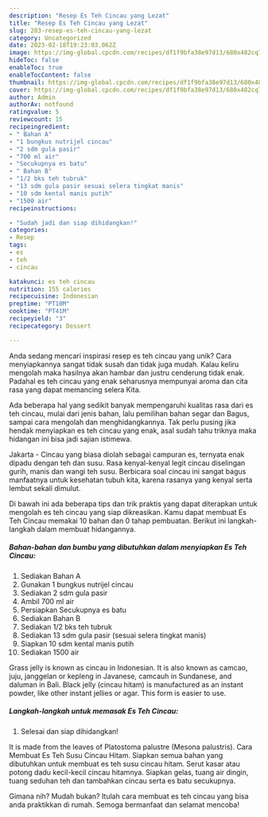 ```yaml
---
description: "Resep Es Teh Cincau yang Lezat"
title: "Resep Es Teh Cincau yang Lezat"
slug: 283-resep-es-teh-cincau-yang-lezat
category: Uncategorized
date: 2023-02-18T19:23:03.062Z
image: https://img-global.cpcdn.com/recipes/df1f9bfa38e97d13/680x482cq70/es-teh-cincau-foto-resep-utama.jpg
hideToc: false
enableToc: true
enableTocContent: false
thumbnail: https://img-global.cpcdn.com/recipes/df1f9bfa38e97d13/680x482cq70/es-teh-cincau-foto-resep-utama.jpg
cover: https://img-global.cpcdn.com/recipes/df1f9bfa38e97d13/680x482cq70/es-teh-cincau-foto-resep-utama.jpg
author: Admin
authorAv: notfound
ratingvalue: 5
reviewcount: 15
recipeingredient:
- " Bahan A"
- "1 bungkus nutrijel cincau"
- "2 sdm gula pasir"
- "700 ml air"
- "Secukupnya es batu"
- " Bahan B"
- "1/2 bks teh tubruk"
- "13 sdm gula pasir sesuai selera tingkat manis"
- "10 sdm kental manis putih"
- "1500 air"
recipeinstructions:

- "Sudah jadi dan siap dihidangkan!"
categories:
- Resep
tags:
- es
- teh
- cincau

katakunci: es teh cincau 
nutrition: 155 calories
recipecuisine: Indonesian
preptime: "PT10M"
cooktime: "PT41M"
recipeyield: "3"
recipecategory: Dessert

---
```





Anda sedang mencari inspirasi resep es teh cincau yang unik? Cara menyiapkannya sangat tidak susah dan tidak juga mudah. Kalau keliru mengolah maka hasilnya akan hambar dan justru cenderung tidak enak. Padahal es teh cincau yang enak seharusnya mempunyai aroma dan cita rasa yang dapat memancing selera Kita.





Ada beberapa hal yang sedikit banyak mempengaruhi kualitas rasa dari es teh cincau, mulai dari jenis bahan, lalu pemilihan bahan segar dan Bagus, sampai cara mengolah dan menghidangkannya. Tak perlu pusing jika hendak menyiapkan es teh cincau yang enak,      asal sudah tahu triknya maka hidangan ini bisa jadi sajian istimewa.














Jakarta - Cincau yang biasa diolah sebagai campuran es, ternyata enak dipadu dengan teh dan susu. Rasa kenyal-kenyal legit cincau diselingan gurih, manis dan wangi teh susu. Berbicara soal cincau ini sangat bagus manfaatnya untuk kesehatan tubuh kita, karena rasanya yang kenyal serta lembut sekali dimulut.






Di bawah ini ada beberapa tips dan trik praktis yang dapat diterapkan untuk mengolah es teh cincau yang siap dikreasikan. Kamu dapat membuat Es Teh Cincau memakai 10 bahan dan 0 tahap pembuatan. Berikut ini langkah-langkah dalam membuat hidangannya.

<!--inarticleads1-->

##### Bahan-bahan dan bumbu yang dibutuhkan dalam menyiapkan Es Teh Cincau:

1. Sediakan  Bahan A
1. Gunakan 1 bungkus nutrijel cincau
1. Sediakan 2 sdm gula pasir
1. Ambil 700 ml air
1. Persiapkan Secukupnya es batu
1. Sediakan  Bahan B
1. Sediakan 1/2 bks teh tubruk
1. Sediakan 13 sdm gula pasir (sesuai selera tingkat manis)
1. Siapkan 10 sdm kental manis putih
1. Sediakan 1500 air


Grass jelly is known as cincau in Indonesian. It is also known as camcao, juju, janggelan or kepleng in Javanese, camcauh in Sundanese, and daluman in Bali. Black jelly (cincau hitam) is manufactured as an instant powder, like other instant jellies or agar. This form is easier to use. 

<!--inarticleads2-->

##### Langkah-langkah untuk memasak Es Teh Cincau:


1. Selesai dan siap dihidangkan!

It is made from the leaves of Platostoma palustre (Mesona palustris). Cara Membuat Es Teh Susu Cincau Hitam. Siapkan semua bahan yang dibutuhkan untuk membuat es teh susu cincau hitam. Serut kasar atau potong dadu kecil-kecil cincau hitamnya. Siapkan gelas, tuang air dingin, tuang seduhan teh dan tambahkan cincau serta es batu secukupnya. 

Gimana nih? Mudah bukan? Itulah cara membuat es teh cincau yang bisa anda praktikkan di rumah. Semoga bermanfaat dan selamat mencoba!
